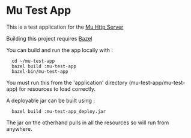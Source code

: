 Mu Test App
===========

This is a test application for the [Mu Http Server](https://github.com/mattjs/mu)

Building this project requires [Bazel](http://bazel.io/)

You can build and run the app locally with :

```
  cd ~/mu-test-app
  bazel build :mu-test-app
  bazel-bin/mu-test-app
```

You must run this from the 'application' directory (mu-test-app/mu-test-app) for resources 
to load correctly.

A deployable jar can be built using :

```
  bazel build :mu-test-app_deploy.jar
```

The jar on the otherhand pulls in all the resources so will run from anywhere.
